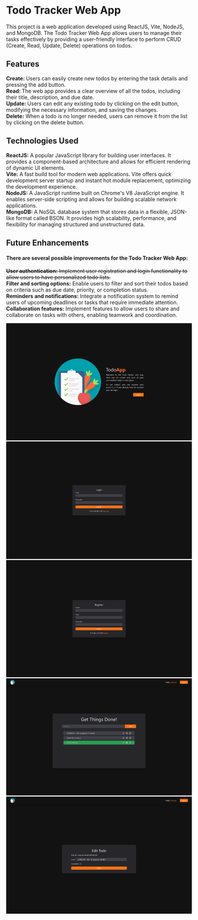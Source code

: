 # Todo Tracker Web App

This project is a web application developed using ReactJS, Vite, NodeJS, and MongoDB. The Todo Tracker Web App allows users to manage their tasks effectively by providing a user-friendly interface to perform CRUD (Create, Read, Update, Delete) operations on todos.

## Features

<b> Create: </b>
Users can easily create new todos by entering the task details and pressing the add button. <br/>
<b> Read: </b>
The web app provides a clear overview of all the todos, including their title, description, and due date. <br/>
<b> Update: </b>
Users can edit any existing todo by clicking on the edit button, modifying the necessary information, and saving the changes. <br/>
<b> Delete:</b>
When a todo is no longer needed, users can remove it from the list by clicking on the delete button. <br/>

## Technologies Used

<b> ReactJS:</b> A popular JavaScript library for building user interfaces. It provides a component-based architecture and allows for efficient rendering of dynamic UI elements. <br/>
<b> Vite:</b> A fast build tool for modern web applications. Vite offers quick development server startup and instant hot module replacement, optimizing the development experience. <br/>
<b> NodeJS:</b> A JavaScript runtime built on Chrome's V8 JavaScript engine. It enables server-side scripting and allows for building scalable network applications. <br/>
<b> MongoDB:</b> A NoSQL database system that stores data in a flexible, JSON-like format called BSON. It provides high scalability, performance, and flexibility for managing structured and unstructured data. <br/>

## Future Enhancements

#### There are several possible improvements for the Todo Tracker Web App:

<s><b>User authentication:</b> Implement user registration and login functionality to allow users to have personalized todo lists. </s> <br />
<b>Filter and sorting options:</b> Enable users to filter and sort their todos based on criteria such as due date, priority, or completion status. <br />
<b>Reminders and notifications:</b> Integrate a notification system to remind users of upcoming deadlines or tasks that require immediate attention. <br />
<b>Collaboration features:</b> Implement features to allow users to share and collaborate on tasks with others, enabling teamwork and coordination. <br />

![My Image](images/landing_todo.png)
![My Image](images/login_todo.png)
![My Image](images/register_todo.png)
![My Image](images/todos.png)
![My Image](images/edit_todo.png)
